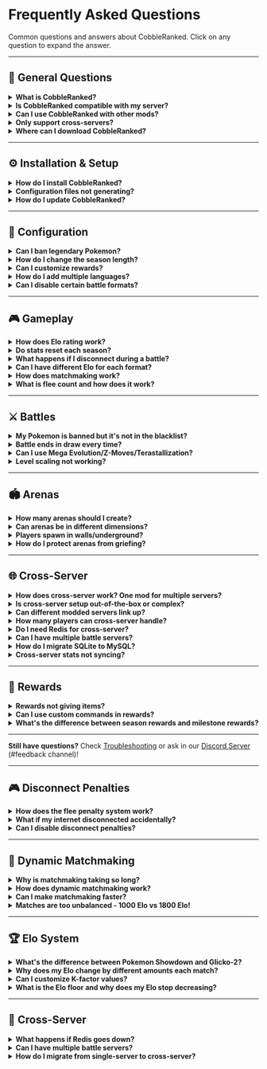 # Frequently Asked Questions

Common questions and answers about CobbleRanked. Click on any question to expand the answer.

---

## 📌 General Questions

<details>
<summary><strong>What is CobbleRanked?</strong></summary>

CobbleRanked is a competitive ranked battle system for Minecraft servers running Cobblemon. It provides:
- **Elo-based matchmaking** - Skill-based player matching
- **Multiple battle formats** - Singles (1v1), Doubles (2v2)
- **Seasonal leaderboards** - Automatic rotation and rewards
- **Customizable restrictions** - Ban Pokemon/moves/abilities/items
- **Cross-server support** - MySQL + Redis for multi-server networks

</details>

<details>
<summary><strong>Is CobbleRanked compatible with my server?</strong></summary>

**Requirements:**
- Minecraft **1.21.1**
- Fabric Loader **0.17.2+**
- Cobblemon **1.7.0+**
- Fabric API **0.116.6+**

If your server meets these requirements, CobbleRanked will work!

**Check your versions:**
```bash
/version
/fabric
```

</details>

<details>
<summary><strong>Can I use CobbleRanked with other mods?</strong></summary>

**Yes!** CobbleRanked is compatible with most Fabric mods.

**Tested with:**
- ✅ Cobblemon addons (Cobbledex, Cobblepedia)
- ✅ World protection (WorldGuard, GriefPrevention)
- ✅ Economy mods (for reward commands)
- ✅ Permission mods (LuckPerms, PermissionsEx)
- ✅ Chat mods
- ✅ Utility mods

**Potential conflicts:**
- ❌ Mods that modify battle mechanics
- ❌ Mods that override Pokemon stats

</details>

<details>
<summary><strong>Only support cross-servers?</strong></summary>

**No!** CobbleRanked works in two modes!

**Single-Server Mode (Default):**
- Uses SQLite (built-in)
- No additional setup needed
- Perfect for 1-100 players

**Cross-Server Mode (Optional):**
- Uses MySQL + Redis
- Requires configuration
- For networks with multiple servers (lobby + battle servers)

**Most servers use single-server mode.**

</details>

<details>
<summary><strong>Where can I download CobbleRanked?</strong></summary>

**Official source:**
- **[Discord Server](https://discord.gg/VVVvBTqqyP)** - Join for latest releases
- Modrinth _(coming soon)_
- CurseForge _(coming soon)_

**⚠️ Currently only distributed via Discord!**

Do not download from unofficial sources:
- May contain outdated versions
- May contain malware
- May contain modified/malicious code

</details>

---

## ⚙️ Installation & Setup

<details>
<summary><strong>How do I install CobbleRanked?</strong></summary>

**Quick installation:**

1. **Download** the JAR file from our [Discord Server](https://discord.gg/VVVvBTqqyP)
2. **Place** in `mods/` folder
3. **Ensure dependencies** are installed (Cobblemon, Fabric API)
4. **Start server** - Configs auto-generate in `config/cobbleranked/`
5. **Create arena:** `/rankedarena setArena main_arena pos1` (repeat for pos2)
6. **Test:** `/ranked`

See [Installation Guide](../getting-started/installation.md) for detailed steps.

</details>

<details>
<summary><strong>Configuration files not generating?</strong></summary>

**Troubleshooting steps:**

1. **Verify CobbleRanked is loaded:**
   ```bash
   /mod list
   ```
   Should show "CobbleRanked" in the list.

2. **Check logs for errors:**
   ```bash
   tail -f logs/latest.log | grep CobbleRanked
   ```

3. **Ensure dependencies installed:**
   - Cobblemon 1.7.0+
   - Fabric API 0.116.6+

4. **Remove conflicting mods** (if any)

5. **Reinstall:**
   - Delete CobbleRanked from `mods/`
   - Download latest version
   - Restart server

**Still broken?** Check [Troubleshooting](troubleshooting.md).

</details>

<details>
<summary><strong>How do I update CobbleRanked?</strong></summary>

**Safe update procedure:**

1. **Backup configs:**
   ```bash
   cp -r config/cobbleranked config/cobbleranked.backup
   ```

2. **Backup database (SQLite):**
   ```bash
   cp config/cobbleranked/ranked.db config/cobbleranked/ranked.db.backup
   ```

3. **Stop server:**
   ```bash
   /stop
   ```

4. **Replace JAR:**
   - Delete old `CobbleRanked-*.jar` from `mods/`
   - Add new version to `mods/`

5. **Start server:**
   - Configs migrate automatically
   - Check console for migration messages

6. **Test:**
   ```bash
   /rankedarena reload
   /ranked
   ```

See [Migration Guide](../getting-started/migration.md) for version-specific instructions.

</details>

---

## 🔧 Configuration

<details>
<summary><strong>Can I ban legendary Pokemon?</strong></summary>

**Yes!** Use the label-based blacklist system:

```json5
{
  "black_list_labels": [
    "legendary",  // Bans all legendary Pokemon
    "mythical",   // Bans all mythical Pokemon
    "ultra_beast" // Bans all Ultra Beasts
  ]
}
```

**File:** `config/cobbleranked/blacklist.json5`

**Available labels:**
- `legendary` - Mewtwo, Rayquaza, Dialga, etc.
- `mythical` - Mew, Celebi, Jirachi, etc.
- `ultra_beast` - Nihilego, Buzzwole, etc.
- `paradox` - Iron Treads, Great Tusk, etc.
- `powerhouse` - Dragonite, Garchomp, etc.

See [Blacklist Configuration](../configuration/blacklist.md) for full list.

</details>

<details>
<summary><strong>How do I change the season length?</strong></summary>

**Edit config.json5:**

```json5
{
  "ranked_match": {
    "reset_days": 30  // Change to desired days (0 = disabled)
  }
}
```

**Examples:**
- `reset_days: 7` - Weekly seasons
- `reset_days: 30` - Monthly seasons (default)
- `reset_days: 90` - Quarterly seasons
- `reset_days: 0` - Disable automatic rotation

**Reload config:**
```bash
/rankedarena reload
```

**Check current season:**
```bash
/rankedarena season info
```

</details>

<details>
<summary><strong>Can I customize rewards?</strong></summary>

**Yes!** Edit `rewards.json5`:

```json5
{
  "season_rewards": {
    "singles": {
      "rank_1": {
        "rank_range": "1",
        "display": "&6&l🏆 Champion Reward",
        "item": "minecraft:diamond",
        "commands": [
          "give {player} minecraft:diamond 64",
          "eco give {player} 1000",
          "lp user {player} permission set cobbleranked.title.legend true"
        ]
      }
    }
  },
  "milestone_rewards": {
    "singles": {
      "wins_10": {
        "type": "WINS",
        "requirement": 10,
        "commands": ["give {player} minecraft:gold_ingot 10"]
      }
    }
  }
}
```

**Placeholders:**
- `{player}` - Player username
- `{elo}` - Player's Elo rating
- `{rank}` - Player's rank position

See [Rewards Configuration](../configuration/rewards.md) for detailed guide.

</details>

<details>
<summary><strong>How do I add multiple languages?</strong></summary>

**Built-in languages:**
- English (`en-Us`)
- Japanese (`ja-Jp`)
- Portuguese (`pt-Br`)
- Russian (`ru-Ru`)

**Change language:**

Edit `config.json5`:
```json5
{
  "language": "ja-Jp"  // Change to desired language
}
```

**Create custom language:**

1. **Copy existing language file:**
   ```bash
   cp config/cobbleranked/language/en-Us.json5 config/cobbleranked/language/fr-Fr.json5
   ```

2. **Translate all text** in the new file

3. **Copy GUI file:**
   ```bash
   cp config/cobbleranked/gui/gui-enUs.json5 config/cobbleranked/gui/gui-frFr.json5
   ```

4. **Translate GUI text**

5. **Set language in config:**
   ```json5
   {
     "language": "fr-Fr"
   }
   ```

See [Language Customization](../configuration/languages.md).

</details>

<details>
<summary><strong>Can I disable certain battle formats?</strong></summary>

**No direct disable**, but you can effectively hide formats:

**Method 1: Hide GUI buttons**

Edit `gui-enUs.json5` and remove or hide the queue button:

```json5
{
  "gui_ranked": {
    "items": {
      // Remove or comment out this entire section
      // "doubles_queue": { ... }
    }
  }
}
```

**Method 2: Set extremely high minimum Pokemon requirement**

```json5
{
  "ranked_match": {
    "limitPokemon_doubles": 999  // Effectively disables Doubles
  }
}
```

**Method 3: Use permissions** (requires permission plugin)

Grant only Singles permission:
```bash
/lp group default permission set cobbleranked.queue.singles true
/lp group default permission set cobbleranked.queue.doubles false
```

**Note:** All formats are always available via commands to players with permissions.

</details>

---

## 🎮 Gameplay

<details>
<summary><strong>How does Elo rating work?</strong></summary>

Elo is a skill-based rating system that adjusts based on your battle performance.

**How it works:**
- **Start:** 1000 Elo (default)
- **Win:** Gain Elo (amount depends on opponent's rating)
- **Lose:** Lose Elo (amount depends on opponent's rating)
- **Higher Elo = Better rank**

**Three systems available:**

**1. LEGACY (Simple Random)**
- Win: +10 to +30 points (random)
- Loss: -10 to -30 points (random)

**2. POKEMON_SHOWDOWN (Recommended)**
- K-factor based calculation
- Win against higher Elo = more points
- Provisional period: First 10 matches use higher K-factor (faster adjustment)
- Elo decay for inactive players

**3. GLICKO2 (Advanced)**
- Rating Deviation (RD) measures uncertainty
- Volatility tracks rating stability
- More accurate for competitive play
- Recommended for serious ranked servers

**Formula (Pokemon Showdown):**
```
Expected Score = 1 / (1 + 10^((Opponent Elo - Your Elo) / 400))
New Elo = Old Elo + K * (Actual Score - Expected Score)
```

See [Elo System Guide](../features/elo-system.md) for detailed explanation.

</details>

<details>
<summary><strong>Do stats reset each season?</strong></summary>

**What resets:**
- ✅ Reward collection flags (can claim rewards again)

**What persists (does NOT reset):**
- ✅ Elo rating (unless configured to reset)
- ✅ Win/loss record (unless configured to reset)
- ✅ Flee count
- ✅ All match history

**Configurable in config.json5:**
```json5
{
  "ranked_match": {
    "season_reset": {
      "reset_elo": false,          // Set true to reset Elo
      "reset_wins_losses": false   // Set true to reset W/L
    }
  }
}
```

**Default:** Stats persist for long-term progression!

</details>

<details>
<summary><strong>What happens if I disconnect during a battle?</strong></summary>

**Immediate effects:**
- **Flee count +1** (tracked permanently)
- **Counts as loss** (Elo penalty applied)
- **Opponent wins** (receives Elo gain)

**Flee count tracking:**
- Never decreases automatically
- Visible in player stats
- Admins can reset: `/rankedarena setflee <player> 0`

**Disconnect penalties:**
- Same for crashes and intentional disconnects (prevents abuse)
- Contact admin to reset flee count if crash was legitimate

**Prevention:**
- Ensure stable connection before queuing
- Don't queue during server restarts
- Fix client crashes before playing ranked

</details>

<details>
<summary><strong>Can I have different Elo for each format?</strong></summary>

**Yes!** Each format has completely independent stats:

**Per-Format Tracking:**
- ✅ Separate Elo rating
- ✅ Separate win/loss record
- ✅ Separate leaderboard ranking
- ✅ Separate rewards

**Example player stats:**
- **Singles:** 1450 Elo, 28W-14L (Rank #5)
- **Doubles:** 1100 Elo, 8W-6L (Rank #23)

**Why separate?**
- Different formats require different skills
- Encourages trying multiple formats
- Fair competition within each format

</details>

<details>
<summary><strong>How does matchmaking work?</strong></summary>

**Matchmaking flow:**

1. **Join queue** for a format (`/ranked` → select format)

2. **Initial search** for opponent with similar Elo:
   - Range: ±100 Elo (immediate match)
   - Same format only (Singles vs Singles, etc.)

3. **Dynamic range expansion** (if no match found):
   - Every 30 seconds: Range expands by +5 Elo
   - Max expansion: 3x initial range (±600 Elo)

4. **Match found:**
   - Both players notified
   - Teleported to random arena
   - Battle starts after 10-second countdown

**Configuration:**

```json5
{
  "matchmaking": {
    "dynamicEloRange": {
      "enabled": true,
      "initialRange": 200,        // ±200 Elo initial
      "expansionDelay": 30,        // Wait 30s before expanding
      "expansionRate": 5,          // +5 Elo per second after delay
      "maxMultiplier": 3.0,        // Max 3x initial range
      "immediateMatchRange": 100   // ±100 Elo = instant match
    }
  }
}
```

See [Ranked Battles](../features/ranked-battles.md) for details.

</details>

<details>
<summary><strong>What is flee count and how does it work?</strong></summary>

**Flee count** tracks how many times a player disconnected during ranked battles.

**How it increases:**
- +1 every time you disconnect during an active battle
- Includes crashes, timeouts, and intentional disconnects
- Same penalty for all disconnect types (prevents abuse)

**Automatic penalties (configurable):**
Based on total flee count, you receive temporary queue bans. Default tiers:
- **1-5 flee count**: 5 minute queue ban
- **6-10 flee count**: 15 minute queue ban
- **11+ flee count**: 30 minute queue ban

**⚠️ Admins can customize these tiers in [config.json5](../configuration/README.md#flee-penalty-system):**
```json5
"flee_penalty": {
  "tiers": [
    { "flee_min": 1, "flee_max": 5, "penalty_minutes": 5 },
    { "flee_min": 6, "flee_max": 10, "penalty_minutes": 15 },
    { "flee_min": 11, "flee_max": 999, "penalty_minutes": 30 }
  ]
}
```

**✅ Automatic decay system (NEW):**
Flee count now **automatically decreases** over time:
- **Default**: -1 flee count every 24 hours
- Decay works **even while offline** (based on time elapsed)
- When flee count reaches 0, queue bans are cleared
- Admins can configure decay rate and interval

**Decay configuration ([config.json5](../configuration/README.md#flee-decay-system)):**
```json5
"flee_decay": {
  "enabled": true,              // Enable automatic decay
  "decay_rate": 1,              // Reduce by 1 per interval
  "decay_interval_hours": 24    // Every 24 hours
}
```

**Example decay scenarios:**
- **flee count = 10** → After 24h → **flee count = 9**
- **flee count = 5, offline for 3 days** → After login → **flee count = 2** (3 intervals elapsed)
- **flee count = 2, offline for 2 days** → After login → **flee count = 0** (penalty cleared)

**Manual reset (admin command):**
```bash
/rankedarena setflee <player> <amount>

# Examples:
/rankedarena setflee PlayerName 0      # Reset to 0 (clear penalty)
/rankedarena setflee PlayerName 5      # Set to 5
```

**For legitimate crashes:**
Contact an admin on Discord with:
- Crash report (`crash-reports/` folder)
- Server logs showing disconnect
- Explanation of what happened

**Admins can:**
- Disable decay entirely (`"enabled": false`)
- Speed up decay (`"decay_interval_hours": 12` = every 12 hours)
- Increase decay rate (`"decay_rate": 2` = -2 per interval)
- Create custom penalty tiers (e.g., 1-minute ban for first offense)

</details>

---

## ⚔️ Battles

<details>
<summary><strong>My Pokemon is banned but it's not in the blacklist?</strong></summary>

**Possible causes:**

**1. Label-based ban:**

Check `blacklist.json5` for label bans:
```json5
{
  "black_list_labels": [
    "legendary",  // Bans ALL legendary Pokemon
    "mythical",
    "ultra_beast"
  ]
}
```

If your Pokemon has a banned label, it's blocked even if not explicitly listed.

**2. Move/ability/item ban:**

Your Pokemon may have:
- Banned move (e.g., "Fissure")
- Banned ability (e.g., "Moody")
- Banned held item (e.g., "Bright Powder")

Check these sections in `blacklist.json5`:
```json5
{
  "black_list_moves": ["Fissure", "Double Team"],
  "black_list_ability": ["Moody", "Shadow Tag"],
  "black_list_items_pokemon": ["Bright Powder"]
}
```

**3. Special format restriction:**

Check if special format is enabled:
```json5
{
  "special_format": {
    "enabled": true,
    "format_type": "little_cup"  // Only first-stage Pokemon
  }
}
```

**Format types:**
- `baby_cup` - Only Pokemon that can evolve
- `little_cup` - Only base-form Pokemon
- `monotype` - All Pokemon must share a type
- `shiny_only` - Only shiny Pokemon
- `dex_range` - Specific National Dex range
- `nfe` - Not Fully Evolved only

**4. Config not reloaded:**

Reload configuration:
```bash
/rankedarena reload
```

**Debug:**
```bash
/ranked  # Try to queue and see validation error message
```

</details>

<details>
<summary><strong>Battle ends in draw every time?</strong></summary>

**Cause:** Turn limit reached before either player won.

**Solution:** Increase turn limit in `config.json5`:

```json5
{
  "battle": {
    "maxTurns": 200  // Increase from default 100
  }
}
```

**Recommended limits:**
- **Singles:** 100-150 turns
- **Doubles:** 150-200 turns (battles end faster)
- **Stall teams:** 300+ turns

**Check turn count:**
Battle logs show: `"Battle ended after {N} turns"`

**Alternative:** Use time limit instead of turn limit (custom plugin required).

</details>

<details>
<summary><strong>Can I use Mega Evolution/Z-Moves/Terastallization?</strong></summary>

**Mega Evolution:** Supported by Cobblemon

**Z-Moves:** Not yet implemented in Cobblemon

**Terastallization:** Not yet implemented in Cobblemon

**Configuration (when available):**
```json5
{
  "competitive": {
    "allowMegaEvolution": true,   // Enable/disable Mega
    "allowZMoves": false,          // Future feature
    "allowTeraType": false         // Future feature
  }
}
```

**Current limitations:** Depends on Cobblemon's battle system implementation.

</details>

<details>
<summary><strong>Level scaling not working?</strong></summary>

**Verify configuration:**

```json5
{
  "battle": {
    "levelMatch": 70  // All Pokemon forced to level 70
  }
}
```

**Troubleshooting:**

1. **Reload config:**
   ```bash
   /rankedarena reload
   ```

2. **Check console for errors:**
   ```bash
   tail -f logs/latest.log | grep level
   ```

3. **Verify Cobblemon version:**
   ```bash
   /mod list | grep Cobblemon
   ```
   Requires Cobblemon 1.7.0+

4. **Test in battle:**
   - Join ranked queue
   - Check Pokemon levels during battle
   - Should show `Lv. 70` regardless of actual level

**Still broken?** See [Troubleshooting](troubleshooting.md).

</details>

---

## 🏟️ Arenas

<details>
<summary><strong>How many arenas should I create?</strong></summary>

**Recommendations:**

**Minimum:** 1 arena
- For testing only
- Not recommended for production

**Ideal:** 3-5 arenas
- Provides variety
- Not overwhelming
- Easy to maintain

**Maximum:** 10+ arenas
- Large servers only
- Requires good organization
- 20+ arenas is overkill

**Quality > Quantity:**
- 3 great arenas > 10 mediocre arenas
- Theme each arena (forest, desert, ocean, etc.)
- Ensure balanced terrain (no advantage for either player)

</details>

<details>
<summary><strong>Can arenas be in different dimensions?</strong></summary>

**Yes!** Arenas support all dimensions:

**Vanilla dimensions:**
- Overworld (`minecraft:overworld`)
- Nether (`minecraft:the_nether`)
- End (`minecraft:the_end`)

**Custom dimensions:**
- Any dimension added by mods
- Twilight Forest
- Aether
- Custom world gen mods

**Example setup:**

Create arena in Nether:
```bash
# In Nether dimension
/rankedarena setArena nether_arena pos1
# Move to opposite corner
/rankedarena setArena nether_arena pos2
```

**Important:**
- Set exit location in Overworld (or main lobby)
- Players teleport to exit after battle, not back to queue location

</details>

<details>
<summary><strong>Players spawn in walls/underground?</strong></summary>

**Fix steps:**

1. **Stand at correct spawn point:**
   - At ground level (not floating or underground)
   - Clear 3x3 area around spawn
   - No blocks above head

2. **Re-create arena positions:**
   ```bash
   /rankedarena setArena arena_name pos1
   # Move to opposite corner
   /rankedarena setArena arena_name pos2
   ```

3. **Verify Y coordinate:**
   - Use F3 debug screen
   - Y should be at ground level (not air or inside blocks)

4. **Test arena:**
   ```bash
   /rankedarena teleportArena arena_name
   ```
   Verifies spawn point is safe.

**Prevention:**
- Use flat, even terrain
- Build proper battle platforms
- Test arenas before enabling for players

</details>

<details>
<summary><strong>How do I protect arenas from griefing?</strong></summary>

**WorldGuard (recommended):**

```bash
# Create region
/region define arena_name

# Set flags
/region flag arena_name build deny           # No breaking/placing
/region flag arena_name pvp deny             # No PvP damage
/region flag arena_name mob-spawning deny    # No mob spawns
/region flag arena_name enderman-grief deny  # No enderman griefing
/region flag arena_name creeper-explosion deny
```

**GriefPrevention:**

```bash
# Create claim at arena
/claim

# Trust only admins
/trust public
```

**Other protection mods:** Similar commands, check mod documentation.

**Important:** Protection mods don't interfere with Cobblemon battles!

See [Arena Configuration](../configuration/arenas.md).

</details>

---

## 🌐 Cross-Server

<details>
<summary><strong>How does cross-server work? One mod for multiple servers?</strong></summary>

**Yes, it's one mod that connects everything.**

You install the **same CobbleRanked mod** on each backend server in your network. The mod works differently depending on how you configure it:

**Architecture:**
- **Battle Server** (1 server): Handles all ranked battles, matchmaking, and season management
- **Entry/Lobby Servers** (1+ servers): Provide the GUI, accept queue joins, and transfer players to the battle server

**No separate registrations needed.** Just install the mod, set a few config values, and Velocity/BungeeCord handles the rest.

**Player experience example:**

Network: `main1` (survival), `main2` (survival), `arena` (battles only) — all behind Velocity proxy.

1. **Player A** is on `main1` (survival server)
2. **Player B** is on `main2` (survival server)
3. Both open `/ranked` and join the Singles queue
4. **Match found!** Both players are transferred to `arena` server via Velocity
5. Battle starts on `arena` server
6. Battle ends, results saved to MySQL
7. Players are returned to their original servers (`main1` and `main2`)

**From the player's perspective:** Seamless. They queue, get transferred, battle, and return.

**Minimal config required:**

Entry servers (main1, main2):
```json5
{
  "cross_server": {
    "enabled": true,
    "server_id": "main1",        // Must match Velocity server name
    "battle_server": "arena"     // Where to send players
  }
}
```

Battle server (arena):
```json5
{
  "cross_server": {
    "enabled": true,
    "server_id": "arena",
    "battle_server": ""          // Empty = this IS the battle server
  }
}
```

You'll also need MySQL (shared database) and Redis (real-time queue sync).

See [Cross-Server Setup](../advanced/cross-server.md) for full configuration guide.

</details>

<details>
<summary><strong>Is cross-server setup out-of-the-box or complex?</strong></summary>

**Pretty much out-of-the-box — once you're on Velocity.**

**You don't need to:**
- Manually enter other servers' IP addresses
- Create custom API keys or tokens
- Set up complex routing rules

**You DO need to:**
- Install Velocity/BungeeCord proxy (standard for multi-server networks)
- Set up MySQL (shared database) — one-time setup
- Set up Redis (real-time queue sync) — one-time setup
- Match `server_id` in CobbleRanked to Velocity's server names

**After initial setup:** Adding new lobby/main servers is just copying the mod + config.

**Time estimate:**
- Velocity setup: 15-30 minutes (if new to proxies)
- MySQL setup: 10-15 minutes
- Redis setup: 5-10 minutes
- CobbleRanked config: 5 minutes per server

**Total:** 1-2 hours for first-time setup. Adding more servers later: 5 minutes each.

</details>

<details>
<summary><strong>Can different modded servers link up?</strong></summary>

**Yes, but with requirements:**

✅ **Can link:**
- Multiple Cobblemon servers with the same mod versions
- Same Minecraft version + loader (Fabric/Forge)
- Compatible mod sets across all servers

❌ **Cannot link:**
- Different Minecraft versions (1.20.1 vs 1.21.1)
- Different loaders (Fabric vs Forge)
- Incompatible mod sets (client registry mismatches kick players)

**Recommendation:** Keep all backend servers on the **exact same modpack version**. Mixing very different modpacks across servers under one proxy is risky.

**Best practice:** Keep the battle server lightweight (void/superflat world + arenas only). This keeps TPS stable and makes matches predictable.

**Example safe setup:**
```
main1: Cobblemon 1.7.0 + 50 addon mods (survival)
main2: Cobblemon 1.7.0 + 50 addon mods (survival)
arena: Cobblemon 1.7.0 + 50 addon mods (void world, arenas only)
```

All three servers use identical mod lists, just different world types.

</details>

<details>
<summary><strong>How many players can cross-server handle?</strong></summary>

**Theoretical limit:** ~500 concurrent players across multiple servers.

**Why it scales well:**
- Survival/lobby servers don't run heavy logic (they just transfer players)
- TPS impact on entry servers is near zero
- All matchmaking + battle logic runs on the lightweight arena server
- Multiple lobby servers distribute GUI/queue load

**Example topology:**
```
[lobby]     ──┐
[main1]     ──┤
[main2]     ──┼──► [Velocity] ──► [arena] (battles)
[main3]     ──┤                     ↓
[creative]  ──┘                  [MySQL + Redis]
```

In this setup:
- 5 entry servers accept queue joins (100 players each = 500 total)
- 1 arena server handles all battles (sequential battles, not concurrent)
- MySQL stores rankings
- Redis syncs queues in real-time

**Real-world performance:**
- Small network (2-3 servers): 50-100 players no problem
- Medium network (4-6 servers): 150-300 players comfortable
- Large network (7+ servers): 500+ players possible with optimization

**Bottlenecks:**
- MySQL (can handle thousands of queries/sec)
- Redis (extremely fast, not a bottleneck)
- Arena server TPS (keep world lightweight)

</details>

<details>
<summary><strong>Do I need Redis for cross-server?</strong></summary>

**Short answer:** No, but strongly recommended.

**MySQL (Required):**
- ✅ Shares player data across servers
- ✅ Stores Elo, wins, losses
- ✅ Synchronizes seasons
- ✅ Handles rewards

**Redis (Optional but recommended):**
- ✅ Real-time queue synchronization
- ✅ Instant matchmaking across servers
- ✅ Faster than database polling
- ✅ Reduces MySQL load

**Without Redis:**
- ❌ Queue updates slower (5-10 second delay)
- ❌ Higher database load
- ❌ Matchmaking less responsive
- ✅ But still works!

**Recommendation:** Use Redis for 2+ servers.

</details>

<details>
<summary><strong>Can I have multiple battle servers?</strong></summary>

**❌ NO!** Only **ONE** server should be the battle server.

**Correct configuration:**

**Battle Server (battle1):**
```json5
{
  "cross_server": {
    "enabled": true,
    "server_id": "battle1",
    "battle_server": ""  // EMPTY = This IS the battle server
  }
}
```

**Lobby Server (lobby1):**
```json5
{
  "cross_server": {
    "enabled": true,
    "server_id": "lobby1",
    "battle_server": "battle1"  // Points to battle server
  }
}
```

**Why only one?**
- ❌ Prevents duplicate season management
- ❌ Avoids conflicting matchmaking
- ❌ Single source of truth for rankings

**Error detection:**
If multiple battle servers detected, CobbleRanked logs:
```
CRITICAL ERROR: Multiple Battle Servers Detected!
FIX: Only ONE server should have battle_server: ""
```

See [Cross-Server Setup](../advanced/cross-server.md) for detailed guide.

</details>

<details>
<summary><strong>How do I migrate SQLite to MySQL?</strong></summary>

**Prerequisites:**

1. **Configure MySQL** in `config.json5`:
   ```json5
   {
     "cross_server": {
       "enabled": true,
       "mysql": {
         "host": "localhost",
         "database": "cobbleranked",
         "username": "your_username",
         "password": "your_password"
       }
     }
   }
   ```

2. **Create MySQL database:**
   ```sql
   CREATE DATABASE cobbleranked;
   CREATE USER 'cobbleranked'@'%' IDENTIFIED BY 'your_password';
   GRANT ALL PRIVILEGES ON cobbleranked.* TO 'cobbleranked'@'%';
   FLUSH PRIVILEGES;
   ```

3. **Test MySQL connection:**
   ```bash
   mysql -u cobbleranked -p -h localhost cobbleranked
   ```

**Migration:**

```bash
/rankedarena database migrate sqlite mysql
```

**What's migrated:**
- ✅ All player stats (Elo, wins, losses)
- ✅ Format-specific stats (Singles, Doubles)
- ✅ Season data
- ✅ Reward collection flags

**Backup created:**
- SQLite file renamed to `ranked.db.backup`
- Rollback possible if needed

**Verify migration:**
```bash
/stats YourUsername
```

See [Database Migration](../advanced/database.md).

</details>

<details>
<summary><strong>Cross-server stats not syncing?</strong></summary>

**Troubleshooting checklist:**

**1. MySQL connection:**
```bash
mysql -u username -p -h host database
```
If fails, check:
- Host/port correct?
- Firewall allows port 3306?
- MySQL user has permissions?

**2. Config verification:**
```json5
{
  "cross_server": {
    "enabled": true,  // Must be true!
    "mysql": {
      "host": "correct_ip_here",
      "database": "cobbleranked",
      "username": "correct_user",
      "password": "correct_password"
    }
  }
}
```

**3. All servers use same database:**
- Check every server's `config.json5`
- Must connect to SAME MySQL instance
- Same database name

**4. Restart all servers:**
```bash
/stop  # On each server
# Restart all servers
```

**5. Test sync:**
```bash
# On server 1:
/setelo gashi 1500 SINGLES

# On server 2:
/stats gashi
```
Should show 1500 Elo.

**Still broken?** Check [Troubleshooting](troubleshooting.md).

</details>

---

## 🎁 Rewards

<details>
<summary><strong>Rewards not giving items?</strong></summary>

**Common issues:**

**1. Placeholder syntax:**

**❌ Wrong:**
```json5
"commands": [
  "give {player} diamond 64"  // Missing minecraft: prefix
]
```

**✅ Correct:**
```json5
"commands": [
  "give {player} minecraft:diamond 64"
]
```

**2. Player already collected:**

Rewards only given once per season.

Check if already collected:
```bash
/rankedarena season info
```

Reset for testing:
```sql
-- MySQL only
UPDATE format_stats SET reward_flags = '[]' WHERE player_uuid = '<uuid>';
```

**3. Reward disabled:**

```json5
{
  "season_rewards": {
    "singles": {
      "rank_1": {
        "rank_range": "1",
        // Missing or set to false
        "enabled": true  // MUST BE TRUE
      }
    }
  }
}
```

**4. Command requires permissions/plugin:**

Example: Economy command requires economy plugin
```json5
"commands": [
  "eco give {player} 1000"  // Requires EssentialsX or similar
]
```

**Test rewards:**
```bash
/give @p minecraft:diamond 64  # Test command manually
```

</details>

<details>
<summary><strong>Can I use custom commands in rewards?</strong></summary>

**Yes!** Any server command works.

**Examples:**

**Economy:**
```json5
"commands": [
  "eco give {player} 1000",  // EssentialsX
  "money give {player} 1000"  // Other economy plugins
]
```

**Permissions:**
```json5
"commands": [
  "lp user {player} permission set vip.rank true",  // LuckPerms
  "pex user {player} add vip.rank"  // PermissionsEx
]
```

**Teleportation:**
```json5
"commands": [
  "tp {player} 100 64 200",
  "warp {player} vip_area"
]
```

**Announcements:**
```json5
"commands": [
  "broadcast &6{player} &ehas reached &aRank #1&e!",
  "title @a title {\"text\":\"New Champion!\",\"color\":\"gold\"}"
]
```

**Custom plugin commands:**
```json5
"commands": [
  "customplugin reward {player} legendary_key",
  "crate give {player} legendary 1"
]
```

**Available placeholders:**
- `{player}` - Player username
- `{elo}` - Player's current Elo
- `{rank}` - Player's rank position
- `{format}` - Battle format (SINGLES/DOUBLES)

</details>

<details>
<summary><strong>What's the difference between season rewards and milestone rewards?</strong></summary>

**Season Rewards:**

**When given:** End of season (automatic rotation or admin command)

**Who gets them:** Top-ranked players only

**Based on:** Leaderboard position

**Example:**
```json5
{
  "season_rewards": {
    "singles": {
      "rank_1": {
        "rank_range": "1",  // 1st place only
        "commands": ["give {player} minecraft:diamond 64"]
      },
      "rank_2_3": {
        "rank_range": "2-3",  // 2nd and 3rd place
        "commands": ["give {player} minecraft:gold_ingot 32"]
      }
    }
  }
}
```

**Milestone Rewards:**

**When given:** Immediately upon reaching milestone

**Who gets them:** Any player who reaches the milestone

**Based on:** Total stats (wins, matches played, Elo reached)

**Example:**
```json5
{
  "milestone_rewards": {
    "singles": {
      "wins_10": {
        "type": "WINS",
        "requirement": 10,  // 10 wins total
        "commands": ["give {player} minecraft:gold_ingot 10"]
      },
      "elo_1500": {
        "type": "ELO",
        "requirement": 1500,  // Reach 1500 Elo
        "commands": ["give {player} minecraft:diamond 3"]
      }
    }
  }
}
```

**Comparison:**

| Feature | Season Rewards | Milestone Rewards |
|---------|---------------|------------------|
| **Timing** | End of season | Immediate |
| **Who gets** | Top 3-25 players | Anyone who qualifies |
| **Based on** | Rank position | Total stats |
| **Repeatable** | Every season | Once per milestone |
| **Competitiveness** | High (top players only) | Low (anyone can earn) |

**Both can be configured independently!**

</details>

---

**Still have questions?** Check [Troubleshooting](troubleshooting.md) or ask in our [Discord Server](https://discord.gg/VVVvBTqqyP) (#feedback channel)!

---

## 🎮 Disconnect Penalties

<details>
<summary><strong>How does the flee penalty system work?</strong></summary>

When a player disconnects during a ranked battle:
1. **Flee count** increases by 1
2. **Battle forfeit** - Opponent wins
3. **Elo penalty** - Same as losing normally
4. **Queue ban** - Based on flee count tier

**Default tiers:**
- 1-5 flee count: 5 minute ban
- 6-10 flee count: 15 minute ban
- 11+ flee count: 30 minute ban

**Flee decay:** Automatically reduces by 1 every 24 hours (configurable).

See [Disconnect Penalties](../features/disconnect-penalties.md) for configuration.

</details>

<details>
<summary><strong>What if my internet disconnected accidentally?</strong></summary>

**Flee decay forgives accidental disconnects:**
- Default: -1 flee count every 24 hours
- Player with 5 disconnects → clean slate in 5 days
- Can be configured faster for lenient servers

**Admin can also reset:**
```
/rankedadmin resetflee <player> <format>
```

**Server crashes don't count** - Only player disconnects trigger penalties.

</details>

<details>
<summary><strong>Can I disable disconnect penalties?</strong></summary>

**Not recommended**, but you can set penalties to 0:

```json5
{
  "flee_penalty": {
    "tiers": [
      { "flee_min": 1, "flee_max": 999, "penalty_minutes": 0 }
    ]
  }
}
```

Better option: **Lenient settings**
```json5
{
  "flee_penalty": {
    "tiers": [
      { "flee_min": 1, "flee_max": 3, "penalty_minutes": 0 },  // First 3 free
      { "flee_min": 4, "flee_max": 999, "penalty_minutes": 5 }
    ]
  },
  "flee_decay": {
    "decay_rate": 2,              // Faster forgiveness
    "decay_interval_hours": 12    // Every 12 hours
  }
}
```

</details>

---

## 🎯 Dynamic Matchmaking

<details>
<summary><strong>Why is matchmaking taking so long?</strong></summary>

**Possible reasons:**
1. **Not enough players in queue** - Need at least 2 players
2. **Elo range too narrow** - High/low Elo players wait longer
3. **Different formats** - Singles queue won't match with Doubles queue
4. **Peak hours** - More players = faster matches

**Solutions:**
- Adjust dynamic matchmaking settings (see below)
- Encourage more players to join queue
- Consider cross-server setup for larger player pool

</details>

<details>
<summary><strong>How does dynamic matchmaking work?</strong></summary>

Elo range expands gradually as you wait:

**Example (1500 Elo player):**
- 0-30 seconds: ±200 Elo (1300-1700)
- 60 seconds: ±206 Elo (1294-1706)
- 5 minutes: ±254 Elo (1246-1754)
- 10 minutes: ±314 Elo (1186-1814)
- Maximum: ±600 Elo (900-2100)

**Formula:**
```
range = initial_range + (seconds_waited / expansion_rate)
```

See [Dynamic Matchmaking](../features/dynamic-matchmaking.md) for configuration.

</details>

<details>
<summary><strong>Can I make matchmaking faster?</strong></summary>

**Yes! Adjust these settings:**

```json5
{
  "matchmaking": {
    "initial_range": 300,        // Wider starting range
    "expansion_delay": 15,       // Start expanding after 15s
    "expansion_rate": 3,         // Expand faster (1 Elo per 3s)
    "max_multiplier": 4.0        // Allow wider max range
  }
}
```

**Trade-off:** Faster matches but less balanced Elo differences.

</details>

<details>
<summary><strong>Matches are too unbalanced - 1000 Elo vs 1800 Elo!</strong></summary>

**This happens when:**
- One player waited very long (range expanded too much)
- Not enough players in similar Elo range
- Dynamic expansion settings too aggressive

**Solution - Strict matchmaking:**
```json5
{
  "matchmaking": {
    "initial_range": 100,        // Narrower start
    "expansion_delay": 60,       // Wait longer before expanding
    "expansion_rate": 10,        // Expand slower
    "max_multiplier": 2.0        // Lower max range
  }
}
```

**Trade-off:** More balanced matches but longer queue times.

</details>

---

## 🏆 Elo System

<details>
<summary><strong>What's the difference between Pokemon Showdown and Glicko-2?</strong></summary>

| Feature | Pokemon Showdown | Glicko-2 |
|---------|------------------|----------|
| **Complexity** | Simple | Advanced |
| **Accuracy** | Good | Best |
| **New player handling** | K-factor based | Rating Deviation (RD) |
| **Best for** | Most servers | Large competitive servers (100+ players) |
| **Recommended** | ✅ Yes | Only if 100+ active players |

**Pokemon Showdown** is recommended for 95% of servers. Glicko-2 only provides meaningful benefits with large, active player bases.

</details>

<details>
<summary><strong>Why does my Elo change by different amounts each match?</strong></summary>

**Elo change depends on:**
1. **Rating difference** - Beating higher Elo = more gain
2. **Expected outcome** - Upsets give more Elo
3. **K-factor** - New players (K=64) change faster than established (K=32)

**Examples:**
- Beat equal opponent (1000 vs 1000): ±16 Elo
- Upset win (900 vs 1200): +28 Elo
- Expected win (1200 vs 900): +4 Elo

**This is intentional** - rewards beating stronger opponents!

</details>

<details>
<summary><strong>Can I customize K-factor values?</strong></summary>

**Yes:**

```json5
{
  "pokemonShowdown": {
    "kFactor": 32,              // Standard (16-40 recommended)
    "provisionalKFactor": 64    // New players (64-128)
  }
}
```

**K-factor guide:**
- Lower (16-24): Slower, more stable changes
- Standard (32): Balanced (recommended)
- Higher (40-48): Faster progression

**Provisional K-factor** should be ~2x regular K-factor.

</details>

<details>
<summary><strong>What is the Elo floor and why does my Elo stop decreasing?</strong></summary>

**Elo floor** is the minimum Elo rating (default: 1000).

**Why it exists:**
- Prevents discouragement from dropping too low
- Matches Pokemon Showdown's system
- Ensures new players start at baseline

**Can be adjusted:**
```json5
{
  "pokemonShowdown": {
    "floorElo": 1000  // Change to 800, 900, etc.
  }
}
```

**Note:** Setting too low (e.g., 500) may discourage players.

</details>

---

## 🔄 Cross-Server

<details>
<summary><strong>What happens if Redis goes down?</strong></summary>

**Impact:**
- ❌ Cross-server matchmaking stops
- ❌ Queue synchronization fails
- ✅ Local server battles still work (SQLite database)
- ✅ Player stats preserved in MySQL

**Recovery:**
1. Restart Redis server
2. CobbleRanked reconnects automatically
3. Queue resumes normal operation

**Prevention:**
- Monitor Redis uptime
- Use Redis persistence (RDB/AOF)
- Set up Redis alerts

</details>

<details>
<summary><strong>Can I have multiple battle servers?</strong></summary>

**⚠️ Not recommended!**

**Problem:** Multiple battle servers cause:
- Duplicate season rotation
- Conflicting reward distribution
- Database race conditions

**Current limitation:** Only ONE server should have `battle_server: ""` (empty).

**Workaround for high load:**
- Use Velocity load balancing
- Point to multiple battle servers at Velocity level
- CobbleRanked treats them as one logical battle server

**Future feature:** True multi-battle server support may be added.

</details>

<details>
<summary><strong>How do I migrate from single-server to cross-server?</strong></summary>

**Steps:**

1. **Backup SQLite database:**
   ```bash
   cp config/cobbleranked/ranked.db ranked_backup.db
   ```

2. **Set up MySQL and import data:**
   ```bash
   # MySQL import commands (see Migration Guide)
   ```

3. **Install Redis:**
   ```bash
   sudo apt install redis-server
   ```

4. **Update config.json5:**
   ```json5
   {
     "cross_server": {
       "enabled": true,
       "database": { "type": "MYSQL", ... },
       "redis": { ... }
     }
   }
   ```

5. **Restart all servers**

See [Migration Guide](../advanced/migration.md) for detailed steps.

</details>


